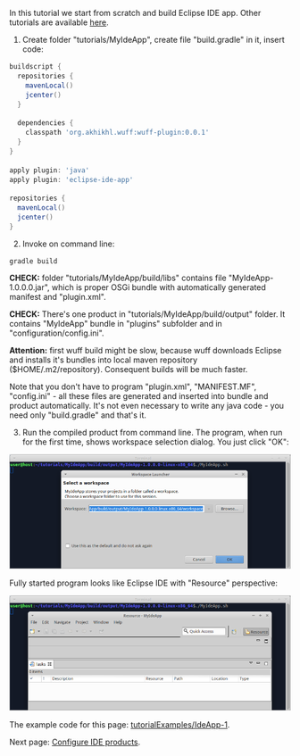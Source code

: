 In this tutorial we start from scratch and build Eclipse IDE app. Other tutorials are available [here](Tutorials).

1. Create folder "tutorials/MyIdeApp", create file "build.gradle" in it, insert code:

  ```groovy
  buildscript {
    repositories {
      mavenLocal()
      jcenter()
    }

    dependencies {
      classpath 'org.akhikhl.wuff:wuff-plugin:0.0.1'
    }
  }

  apply plugin: 'java'
  apply plugin: 'eclipse-ide-app'

  repositories {
    mavenLocal()
    jcenter()
  }
  ```

2. Invoke on command line:

  ```shell
  gradle build
  ```

  **CHECK:** folder "tutorials/MyIdeApp/build/libs" contains file "MyIdeApp-1.0.0.0.jar", which is proper OSGi bundle with automatically generated manifest and "plugin.xml".

  **CHECK:** There's one product in "tutorials/MyIdeApp/build/output" folder. It contains "MyIdeApp" bundle in "plugins" subfolder and in "configuration/config.ini". 

  **Attention:**  first wuff build might be slow, because wuff downloads Eclipse and installs it's bundles into local maven repository ($HOME/.m2/repository). Consequent builds will be much faster.

  Note that you don't have to program "plugin.xml", "MANIFEST.MF", "config.ini" - all these files are generated and inserted into bundle and product automatically. It's not even necessary to write any java code - you need only "build.gradle" and that's it.
  
3. Run the compiled product from command line. The program, when run for the first time, shows workspace selection dialog. You just click "OK":

  ![IdeApp-1-run-1](images/IdeApp-1-run-1.png "IdeApp-1-run-1")

  Fully started program looks like Eclipse IDE with "Resource" perspective:

  ![IdeApp-1-run-2](images/IdeApp-1-run-2.png "IdeApp-1-run-2")

The example code for this page: [tutorialExamples/IdeApp-1](../tree/master/tutorialExamples/IdeApp-1).

Next page: [Configure IDE products](Configure-IDE-products).